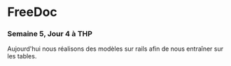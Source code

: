 # FreeDoc

### Semaine 5, Jour 4 à THP

Aujourd'hui nous réalisons des modèles sur rails afin de nous entraîner sur les tables.
